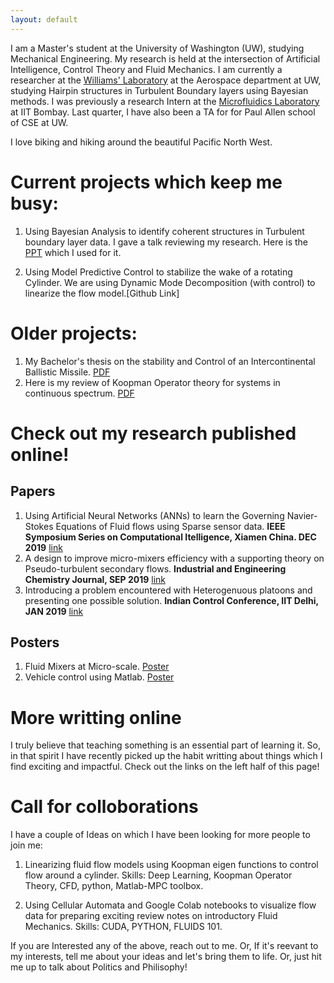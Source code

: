 ```yaml
---
layout: default
---
```


I am a Master's student at the University of Washington (UW), studying Mechanical Engineering. My research is held at the intersection of Artificial Intelligence, Control Theory and Fluid Mechanics. I am currently a researcher at the [Williams' Laboratory](https://www.williamslaboratory.com/) at the Aerospace department at UW, studying Hairpin structures in Turbulent Boundary layers using Bayesian methods. I was previously a research Intern at the [Microfluidics Laboratory](https://www.me.iitb.ac.in/~amit.agrawal/) at IIT Bombay. Last quarter, I have also been a TA for for Paul Allen school of CSE at UW. 

I love biking and hiking around the beautiful Pacific North West.

# Current projects which keep me busy:

1. Using Bayesian Analysis to identify coherent structures in Turbulent boundary layer data. I gave a talk reviewing my research. Here is the [PPT](https://github.com/kommalapatisahil/kommalapatisahil.github.io/blob/master/files/OwenLabPPT_5_27.pptx) which I used for it.

2. Using Model Predictive Control to stabilize the wake of a rotating Cylinder. We are using Dynamic Mode Decomposition (with control) to linearize the flow model.[Github Link]

# Older projects:

1. My Bachelor's thesis on the stability and Control of an Intercontinental Ballistic Missile. [PDF](https://github.com/kommalapatisahil/kommalapatisahil.github.io/blob/master/files/Sahil_Kommalapati_SE422_Report(2).pdf)
2. Here is my review of Koopman Operator theory for systems in continuous spectrum. [PDF](https://github.com/kommalapatisahil/kommalapatisahil.github.io/blob/master/files/ME599_Lusch2018_1926528(3).pdf)


# Check out my research published online!

## Papers
1. Using Artificial Neural Networks (ANNs) to learn the Governing Navier-Stokes Equations of Fluid flows using Sparse sensor data. **IEEE Symposium Series on Computational Itelligence, Xiamen China. DEC 2019** [link](https://ieeexplore.ieee.org/abstract/document/9003058)
2. A design to improve micro-mixers efficiency with a supporting theory on Pseudo-turbulent secondary flows. **Industrial and Engineering Chemistry Journal, SEP 2019** [link](https://pubs.acs.org/doi/abs/10.1021/acs.iecr.9b05276)
3. Introducing a problem encountered with Heterogenuous platoons and presenting one possible solution. **Indian Control Conference, IIT Delhi, JAN 2019** [link](https://ieeexplore.ieee.org/document/8715606)

## Posters
1. Fluid Mixers at Micro-scale. [Poster](https://github.com/kommalapatisahil/kommalapatisahil.github.io/blob/master/files/MEC_URS_2018_Kommalapati_sahil.pdf)
2. Vehicle control using Matlab. [Poster](https://github.com/kommalapatisahil/kommalapatisahil.github.io/blob/master/files/Sahil_Kommalapati_MEC_URS_2018.pdf)
 

# More writting online

I truly believe that teaching something is an essential part of learning it. So, in that spirit I have recently picked up the habit writting about things which I find exciting and impactful. Check out the links on the left half of this page!

# Call for colloborations
I have a couple of Ideas on which I have been looking for more people to join me: 

1. Linearizing fluid flow models using Koopman eigen functions to control flow around a cylinder. Skills: Deep Learning, Koopman Operator Theory, CFD, python, Matlab-MPC toolbox.

2. Using Cellular Automata and Google Colab notebooks to visualize flow data for preparing exciting review notes on introductory Fluid Mechanics. Skills: CUDA, PYTHON, FLUIDS 101. 

If you are Interested any of the above, reach out to me. Or, If it's reevant to my interests, tell me about your ideas and let's bring them to life. Or, just hit me up to talk about Politics and Philisophy! 








